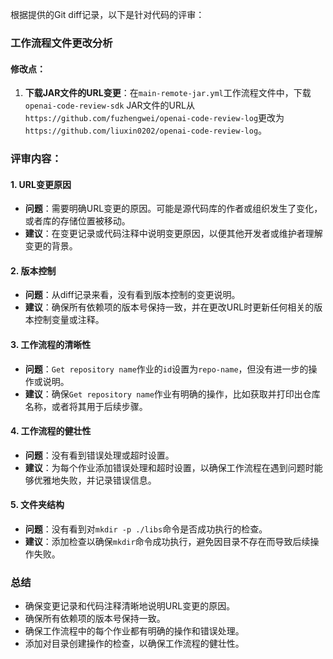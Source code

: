 根据提供的Git diff记录，以下是针对代码的评审：

### 工作流程文件更改分析

#### 修改点：
1. **下载JAR文件的URL变更**：在`main-remote-jar.yml`工作流程文件中，下载`openai-code-review-sdk` JAR文件的URL从`https://github.com/fuzhengwei/openai-code-review-log`更改为`https://github.com/liuxin0202/openai-code-review-log`。

### 评审内容：

#### 1. URL变更原因
- **问题**：需要明确URL变更的原因。可能是源代码库的作者或组织发生了变化，或者库的存储位置被移动。
- **建议**：在变更记录或代码注释中说明变更原因，以便其他开发者或维护者理解变更的背景。

#### 2. 版本控制
- **问题**：从diff记录来看，没有看到版本控制的变更说明。
- **建议**：确保所有依赖项的版本号保持一致，并在更改URL时更新任何相关的版本控制变量或注释。

#### 3. 工作流程的清晰性
- **问题**：`Get repository name`作业的`id`设置为`repo-name`，但没有进一步的操作或说明。
- **建议**：确保`Get repository name`作业有明确的操作，比如获取并打印出仓库名称，或者将其用于后续步骤。

#### 4. 工作流程的健壮性
- **问题**：没有看到错误处理或超时设置。
- **建议**：为每个作业添加错误处理和超时设置，以确保工作流程在遇到问题时能够优雅地失败，并记录错误信息。

#### 5. 文件夹结构
- **问题**：没有看到对`mkdir -p ./libs`命令是否成功执行的检查。
- **建议**：添加检查以确保`mkdir`命令成功执行，避免因目录不存在而导致后续操作失败。

### 总结
- 确保变更记录和代码注释清晰地说明URL变更的原因。
- 确保所有依赖项的版本号保持一致。
- 确保工作流程中的每个作业都有明确的操作和错误处理。
- 添加对目录创建操作的检查，以确保工作流程的健壮性。